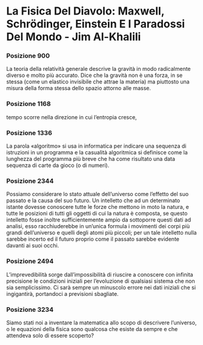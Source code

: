 # La Fisica Del Diavolo: Maxwell, Schrödinger, Einstein E I Paradossi Del Mondo - Jim Al-Khalili
### Posizione 900
La teoria della relatività generale descrive la gravità in modo radicalmente diverso e molto più accurato. Dice che la gravità non è una forza, in se stessa (come un elastico invisibile che attrae la materia) ma piuttosto una misura della forma stessa dello spazio attorno alle masse.

### Posizione 1168
tempo scorre nella direzione in cui l’entropia cresce,

### Posizione 1336
La parola «algoritmo» si usa in informatica per indicare una sequenza di istruzioni in un programma e la casualità algoritmica si definisce come la lunghezza del programma più breve che ha come risultato una data sequenza di carte da gioco (o di numeri).

### Posizione 2344
Possiamo considerare lo stato attuale dell’universo come l’effetto del suo passato e la causa del suo futuro. Un intelletto che ad un determinato istante dovesse conoscere tutte le forze che mettono in moto la natura, e tutte le posizioni di tutti gli oggetti di cui la natura è composta, se questo intelletto fosse inoltre sufficientemente ampio da sottoporre questi dati ad analisi, esso racchiuderebbe in un’unica formula i movimenti dei corpi più grandi dell’universo e quelli degli atomi più piccoli; per un tale intelletto nulla sarebbe incerto ed il futuro proprio come il passato sarebbe evidente davanti ai suoi occhi.

### Posizione 2494
L’imprevedibilità sorge dall’impossibilità di riuscire a conoscere con infinita precisione le condizioni iniziali per l’evoluzione di qualsiasi sistema che non sia semplicissimo. Ci sarà sempre un minuscolo errore nei dati iniziali che si ingigantirà, portandoci a previsioni sbagliate.

### Posizione 3234
Siamo stati noi a inventare la matematica allo scopo di descrivere l’universo, o le equazioni della fisica sono qualcosa che esiste da sempre e che attendeva solo di essere scoperto?

